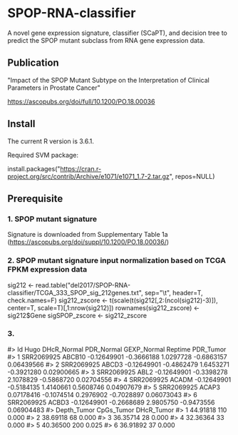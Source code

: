 # SPOP-RNA-classifier
A novel gene expression signature, classifier (SCaPT), and decision tree to predict the SPOP mutant subclass from RNA gene expression data.

## Publication
"Impact of the SPOP Mutant Subtype on the Interpretation of Clinical Parameters in Prostate Cancer"

https://ascopubs.org/doi/full/10.1200/PO.18.00036

## Install
The current R version is 3.6.1. 

Required SVM package:

install.packages("https://cran.r-project.org/src/contrib/Archive/e1071/e1071_1.7-2.tar.gz", repos=NULL)

## Prerequisite

### 1. SPOP mutant signature
Signature is downloaded from Supplementary Table 1a (https://ascopubs.org/doi/suppl/10.1200/PO.18.00036/)

### 2. SPOP mutant signature input normalization based on TCGA FPKM expression data
sig212 <- read.table("del2017/SPOP-RNA-classifier/TCGA_333_SPOP_sig_212genes.txt", sep="\t", header=T, check.names=F)
sig212_zscore <- t(scale(t(sig212[,2:(ncol(sig212)-3)]), center=T, scale=T)[,1:nrow(sig212)])
rownames(sig212_zscore) <- sig212$Gene
sigSPOP_zscore <- sig212_zscore

### 3. 
#>           Id   Hugo DHcR_Normal PDR_Normal GEXP_Normal    Reptime  PDR_Tumor
#> 1 SRR2069925 ABCB10 -0.12649901 -0.3666188   1.0297728 -0.6863157 0.06439566
#> 2 SRR2069925  ABCD3 -0.12649901 -0.4862479   1.6453271 -0.3921280 0.02900665
#> 3 SRR2069925   ABL2 -0.12649901 -0.3398278   2.1078829 -0.5868720 0.02704556
#> 4 SRR2069925  ACADM -0.12649901 -0.5184135   1.4140661  0.5608746 0.04907679
#> 5 SRR2069925  ACAP3  0.07178416 -0.1074514   0.2976902 -0.7028897 0.06073043
#> 6 SRR2069925  ACBD3 -0.12649901 -0.2668689   2.9805750 -0.9473556 0.06904483
#>   Depth_Tumor CpGs_Tumor DHcR_Tumor
#> 1    44.91818        110      0.000
#> 2    38.69118         68      0.000
#> 3    36.35714         28      0.000
#> 4    32.36364         33      0.000
#> 5    40.36500        200      0.025
#> 6    36.91892         37      0.000










